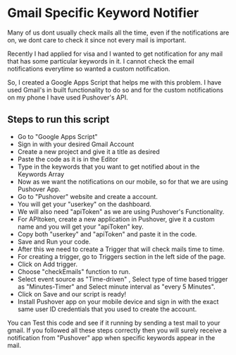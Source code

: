 
# Gmail Specific Keyword Notifier

Many of us dont usually check mails all the time, even if the notifications are on, we dont care to check it since not every mail is important.

Recently I had applied for visa and I wanted to get notification for any mail that has some particular keywords in it. I cannot check the email notifications everytime so wanted a custom notification.

So, I created a Google Apps Script that helps me with this problem. I have used Gmail's in built functionality to do so and for the custom notifications on my phone I have used Pushover's API.


## Steps to run this script

- Go to "Google Apps Script"
- Sign in with your desired Gmail Account
- Create a new project and give it a title as desired
- Paste the code as it is in the Editor
- Type in the keywords that you want to get notified about in the Keywords Array
-  Now as we want the notifications on our mobile, so for that we are using Pushover App.
-  Go to "Pushover" website and create a account.
- You will get your "userkey" on the dashboard.
- We will also need "apiToken" as we are using Pushover's Functionality.
- For APItoken, create a new application in Pushover, give it a custom name and you will get your "apiToken" key.
- Copy both "userkey" and "apiToken" and paste it in the code.
- Save and Run your code.
- After this we need to create a Trigger that will check mails time to time.
- For creating a trigger, go to Triggers section in the left side of the page.
- Click on Add trigger.
- Choose "checkEmails" function to run.
- Select event source as "Time-driven" , Select type of time based trigger as "Minutes-Timer" and Select minute interval as "every 5 Minutes".
- Click on Save and our script is ready!
- Install Pushover app on your mobile device and sign in with the exact same user ID credentials that you used to create the account.

You can Test this code and see if it running by sending a test mail to your gmail. If you followed all these steps correctly then you will surely receive a notification from "Pushover" app when specific keywords appear in the mail. 




